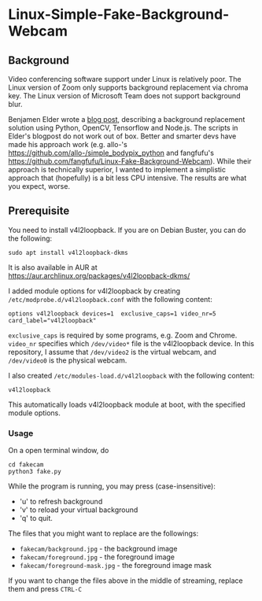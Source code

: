 # Linux-Simple-Fake-Background-Webcam

## Background
Video conferencing software support under Linux is relatively poor. The Linux
version of Zoom only supports background replacement via chroma key. The Linux
version of Microsoft Team does not support background blur.

Benjamen Elder wrote a
[blog post](https://elder.dev/posts/open-source-virtual-background/), describing
a background replacement solution using Python, OpenCV, Tensorflow and Node.js.
The scripts in Elder's blogpost do not work out of box. Better and smarter devs have made his approach work (e.g. allo-'s https://github.com/allo-/simple_bodypix_python and fangfufu's https://github.com/fangfufu/Linux-Fake-Background-Webcam). While their approach is technically superior, I wanted to implement a simplistic approach that (hopefully) is a bit less CPU intensive. The results are what you expect, worse.

## Prerequisite
You need to install v4l2loopback. If you are on Debian Buster, you can do the
following:
    
    sudo apt install v4l2loopback-dkms
    
It is also available in AUR at https://aur.archlinux.org/packages/v4l2loopback-dkms/

I added module options for v4l2loopback by creating
``/etc/modprobe.d/v4l2loopback.conf`` with the following content:

    options v4l2loopback devices=1  exclusive_caps=1 video_nr=5 card_label="v4l2loopback"
    
``exclusive_caps`` is required by some programs, e.g. Zoom and Chrome.
``video_nr`` specifies which ``/dev/video*`` file is the v4l2loopback device.
In this repository, I assume that ``/dev/video2`` is the virtual webcam, and
``/dev/video0`` is the physical webcam.

I also created ``/etc/modules-load.d/v4l2loopback`` with the following content:
    
    v4l2loopback
    
This automatically loads v4l2loopback module at boot, with the specified module
options.

### Usage
On a open terminal window, do

    cd fakecam
    python3 fake.py

While the program is running, you may press (case-insensitive):

  - 'u' to refresh background
  - 'v' to reload your virtual background
  - 'q' to quit.

The files that you might want to replace are the followings:

  - ``fakecam/background.jpg`` - the background image
  - ``fakecam/foreground.jpg`` - the foreground image
  - ``fakecam/foreground-mask.jpg`` - the foreground image mask

If you want to change the files above in the middle of streaming, replace them
and press ``CTRL-C``
